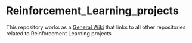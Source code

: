 # Reinforcement_Learning_projects
This repository works as a [General Wiki](https://github.com/CheloGE/Reinforcement_Learning_projects/wiki) that links to all other repositories related to Reinforcement Learning projects
